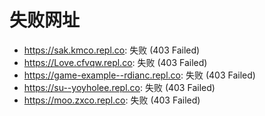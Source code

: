 # 失败网址
- https://sak.kmco.repl.co: 失败 (403
Failed)
- https://Love.cfvqw.repl.co: 失败 (403
Failed)
- https://game-example--rdianc.repl.co: 失败 (403
Failed)
- https://su--yoyholee.repl.co: 失败 (403
Failed)
- https://moo.zxco.repl.co: 失败 (403
Failed)
